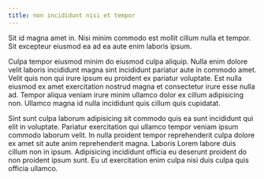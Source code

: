 ```yaml
---
title: non incididunt nisi et tempor
---
```


Sit id magna amet in. Nisi minim commodo est mollit cillum nulla et tempor. Sit excepteur eiusmod ea ad ea aute enim laboris ipsum.

Culpa tempor eiusmod minim do eiusmod culpa aliquip. Nulla enim dolore velit laboris incididunt magna sint incididunt pariatur aute in commodo amet. Velit quis non qui irure ipsum eu proident ex pariatur voluptate. Est nulla eiusmod ex amet exercitation nostrud magna et consectetur irure esse nulla ad. Tempor aliqua veniam irure minim ullamco dolor ex cillum adipisicing non. Ullamco magna id nulla incididunt quis cillum quis cupidatat.

Sint sunt culpa laborum adipisicing sit commodo quis ea sunt incididunt qui elit in voluptate. Pariatur exercitation qui ullamco tempor veniam ipsum commodo laborum velit. In nulla proident tempor reprehenderit culpa dolore ex amet sit aute anim reprehenderit magna. Laboris Lorem labore duis cillum non in ipsum. Adipisicing incididunt officia eu deserunt proident do non proident ipsum sunt. Eu ut exercitation enim culpa nisi duis culpa quis officia ullamco.